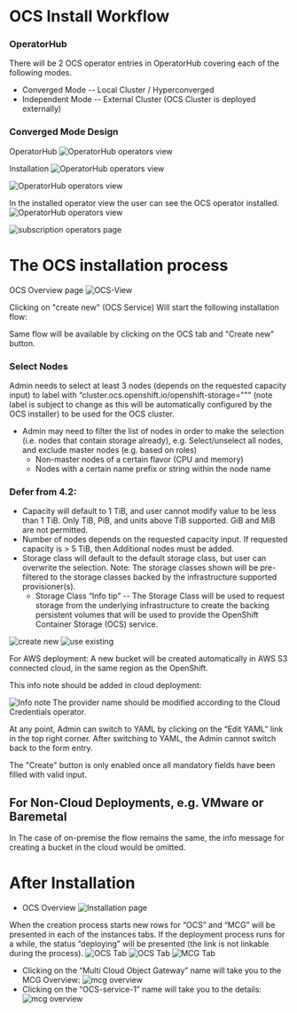 # OCS Install Workflow

### OperatorHub

There will be 2 OCS operator entries in OperatorHub covering each of the following modes. 
* Converged Mode -- Local Cluster / Hyperconverged 
* Independent Mode -- External Cluster (OCS Cluster is deployed externally)

### Converged Mode Design

OperatorHub
![OperatorHub operators view](img/OCS-operator-view.png)

Installation
![OperatorHub operators view](img/OCS-Install-step1.png)

![OperatorHub operators view](img/OCS-Install-step2.png)

In the installed operator view the user can see the OCS operator installed. 
![OperatorHub operators view](img/Installed_operators_list.png)

![subscription operators page](img/OCS_Subscription_page.png) 

# The OCS installation process
OCS Overview page
![OCS-View](img/OCS-View.png)

Clicking on "create new" (OCS Service) Will start the following installation flow: 

Same flow will be available by clicking on the OCS tab and "Create new" button. 

### Select Nodes
Admin needs to select at least 3 nodes (depends on the requested capacity input) to label with “cluster.ocs.openshift.io/openshift-storage=""” (note label is subject to change as this will be automatically configured by the OCS installer) to be used for the OCS cluster.
* Admin may need to filter the list of nodes in order to make the selection (i.e. nodes that contain storage already), e.g.
Select/unselect all nodes, and exclude master nodes (e.g. based on roles)
    * Non-master nodes of a certain flavor (CPU and memory)
    * Nodes with a certain name prefix or string within the node name

### Defer from 4.2:
* Capacity will default to 1 TiB, and user cannot modify value to be less than 1 TiB. Only TiB, PiB, and units above TiB supported. GiB and MiB are not permitted.
* Number of nodes depends on the requested capacity input.  If requested capacity is > 5 TiB, then Additional nodes must be added.
* Storage class will default to the default storage class, but user can overwrite the selection.  Note: The storage classes shown will be pre-filtered to the storage classes backed by the infrastructure supported provisioner(s).
    * Storage Class “Info tip” -- The Storage Class will be used to request storage from the underlying infrastructure to create the backing persistent volumes that will be used to provide the OpenShift Container Storage (OCS) service.

![create new](img/Create_new_OCS_00.png)
![use existing](img/Create_new_OCS_01.png)


For AWS deployment: A new bucket will be created automatically in AWS S3 connected cloud, in the same region as the OpenShift. 

This info note should be added in cloud deployment:

![Info note](img/info.png)
The provider name should be modified according to the Cloud Credentials operator.

At any point, Admin can switch to YAML by clicking on the “Edit YAML” link in the top right corner.
After switching to YAML, the Admin cannot switch back to the form entry.

The "Create" button is only enabled once all mandatory fields have been filled with valid input.

## For Non-Cloud Deployments, e.g. VMware or Baremetal
In The case of on-premise the flow remains the same, the info message for creating a bucket in the cloud would be omitted.

# After Installation
* OCS Overview
![Installation page](img/Installed_OCS_OCS_Overview.png)

When the creation process starts new rows for “OCS” and “MCG” will be presented in each of the instances tabs. If the deployment process runs for a while, the status “deploying” will be presented (the link is not linkable during the process).
![OCS Tab](img/Installed_OCS_OCS_Tab_deploy.png)
![OCS Tab](img/Installed_OCS_OCS_Tab_healthy.png)
![MCG Tab](img/Installed_MCG_Tab_healthy.png)

* Clicking on the “Multi Cloud Object Gateway” name will take you to the MCG Overview:
![mcg overview](img/Installed_OCS_MCG_Overview.png)
* Clicking on the “OCS-service-1” name will take you to the details:
![mcg overview](img/Installed_OCS_Overview.png)